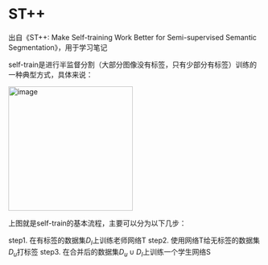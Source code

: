 # ST++
出自《ST++: Make Self-training Work Better for Semi-supervised Semantic Segmentation》，用于学习笔记

self-train是进行半监督分割（大部分图像没有标签，只有少部分有标签）训练的一种典型方式，具体来说：

<img width="247" alt="image" src="https://github.com/wangchuan199803/ST-plus-for-segment/assets/39644177/ef7d925c-2ffe-40ee-bb84-42062435c6fc">

上图就是self-train的基本流程，主要可以分为以下几步：

step1. 在有标签的数据集$D_l$上训练老师网络T
step2. 使用网络T给无标签的数据集$D_u$打标签
step3. 在合并后的数据集$D_u\cup D_l$上训练一个学生网络S
